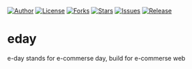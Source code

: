 
[![Author](https://img.shields.io/badge/author-9r3i-lightgrey.svg)](https://github.com/9r3i)
[![License](https://img.shields.io/github/license/9r3i/eday.svg)](https://github.com/9r3i/eday/blob/master/license.txt)
[![Forks](https://img.shields.io/github/forks/9r3i/eday.svg)](https://github.com/9r3i/eday/network)
[![Stars](https://img.shields.io/github/stars/9r3i/eday.svg)](https://github.com/9r3i/eday/stargazers)
[![Issues](https://img.shields.io/github/issues/9r3i/eday.svg)](https://github.com/9r3i/eday/issues)
[![Release](https://img.shields.io/github/release/9r3i/eday.svg)](https://github.com/9r3i/eday/releases)

# eday
e-day stands for e-commerse day, build for e-commerse web
